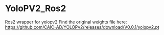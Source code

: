 # YoloPV2_Ros2
Ros2 wrapper for yolopv2
Find the original weights file here: https://github.com/CAIC-AD/YOLOPv2/releases/download/V0.0.1/yolopv2.pt
